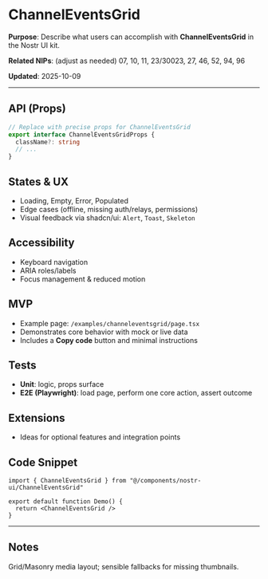 # ChannelEventsGrid

**Purpose**: Describe what users can accomplish with **ChannelEventsGrid** in the Nostr UI kit.

**Related NIPs**: (adjust as needed) 07, 10, 11, 23/30023, 27, 46, 52, 94, 96

**Updated**: 2025-10-09

---

## API (Props)
```ts
// Replace with precise props for ChannelEventsGrid
export interface ChannelEventsGridProps {
  className?: string
  // ...
}
```

## States & UX
- Loading, Empty, Error, Populated
- Edge cases (offline, missing auth/relays, permissions)
- Visual feedback via shadcn/ui: `Alert`, `Toast`, `Skeleton`

## Accessibility
- Keyboard navigation
- ARIA roles/labels
- Focus management & reduced motion

## MVP
- Example page: `/examples/channeleventsgrid/page.tsx`
- Demonstrates core behavior with mock or live data
- Includes a **Copy code** button and minimal instructions

## Tests
- **Unit**: logic, props surface
- **E2E (Playwright)**: load page, perform one core action, assert outcome

## Extensions
- Ideas for optional features and integration points

## Code Snippet
```tsx
import { ChannelEventsGrid } from "@/components/nostr-ui/ChannelEventsGrid"

export default function Demo() {
  return <ChannelEventsGrid />
}
```

---

## Notes
Grid/Masonry media layout; sensible fallbacks for missing thumbnails.
